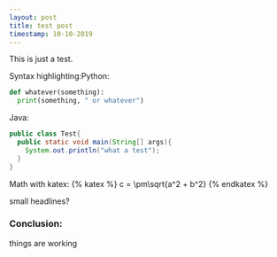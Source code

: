 ```yaml
---
layout: post
title: test post
timestamp: 10-10-2019
---
```

This is just a test. 

Syntax highlighting:Python:

```python
def whatever(something):
  print(something, " or whatever")
```
Java:
```java
public class Test{
  public static void main(String[] args){
    System.out.println("what a test");
  }
}
```
Math with katex:
{% katex %}
c = \pm\sqrt{a^2 + b^2}
{% endkatex %}

small headlines?

### Conclusion:

things are working
